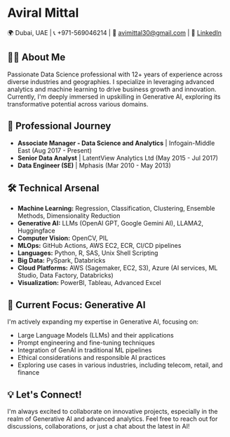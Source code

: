 # Aviral Mittal

🌍 Dubai, UAE | 📞 +971-569046214 | 📧 avimittal30@gmail.com | 🔗 [LinkedIn](https://www.linkedin.com/in/aviral-mittal-11027011/)

## 👨‍💻 About Me

Passionate Data Science professional with 12+ years of experience across diverse industries and geographies. I specialize in leveraging advanced analytics and machine learning to drive business growth and innovation. Currently, I'm deeply immersed in upskilling in Generative AI, exploring its transformative potential across various domains.

## 🚀 Professional Journey

- **Associate Manager - Data Science and Analytics** | Infogain-Middle East (Aug 2017 - Present)
- **Senior Data Analyst** | LatentView Analytics Ltd (May 2015 - Jul 2017)
- **Data Engineer (SE)** | Mphasis (Mar 2010 - May 2013)

## 🛠 Technical Arsenal

- **Machine Learning:** Regression, Classification, Clustering, Ensemble Methods, Dimensionality Reduction
- **Generative AI:** LLMs (OpenAI GPT, Google Gemini AI), LLAMA2, Huggingface
- **Computer Vision:** OpenCV, PIL
- **MLOps:** GitHub Actions, AWS EC2, ECR, CI/CD pipelines
- **Languages:** Python, R, SAS, Unix Shell Scripting
- **Big Data:** PySpark, Databricks
- **Cloud Platforms:** AWS (Sagemaker, EC2, S3), Azure (AI services, ML Studio, Data Factory, Databricks)
- **Visualization:** PowerBI, Tableau, Advanced Excel

## 🔬 Current Focus: Generative AI

I'm actively expanding my expertise in Generative AI, focusing on:

- Large Language Models (LLMs) and their applications
- Prompt engineering and fine-tuning techniques
- Integration of GenAI in traditional ML pipelines
- Ethical considerations and responsible AI practices
- Exploring use cases in various industries, including telecom, retail, and finance

## 💡 Let's Connect!

I'm always excited to collaborate on innovative projects, especially in the realm of Generative AI and advanced analytics. Feel free to reach out for discussions, collaborations, or just a chat about the latest in AI!

